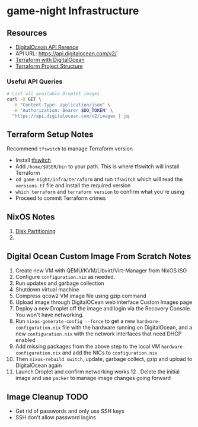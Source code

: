 # game-night Infrastructure

## Resources
- [DigitalOcean API Rerence](https://docs.digitalocean.com/reference/api/api-reference)
- API URL: https://api.digitalocean.com/v2/
- [Terraform with DigitalOcean](https://www.digitalocean.com/community/tutorials/how-to-use-terraform-with-digitalocean)
- [Terraform Project Structure](https://www.digitalocean.com/community/tutorials/how-to-structure-a-terraform-project)

### Useful API Queries

```sh
# List all available Droplet images
curl -X GET \
  -H "Content-Type: application/json" \
  -H "Authorization: Bearer $DO_TOKEN" \
  "https://api.digitalocean.com/v2/images | jq

```

## Terraform Setup Notes
Recommend `tfswitch` to manage Terraform version
- Install [tfswitch](https://tfswitch.warrensbox.com/Quick-Start/)
- Add `/home/$USER/bin` to your path. This is where tfswitch will install Terraform
- `cd game-night/infra/terraform` and run `tfswitch` which will read the `versions.tf` file and install the required version
- `which terraform` and `terraform version` to confirm what you're using
- Proceed to commit Terraform crimes


## NixOS Notes

1. [Disk Partitioning](https://nixos.org/manual/nixos/stable/#sec-installation-partitioning-UEFI)
2. 

## Digital Ocean Custom Image From Scratch Notes

1. Create new VM with QEMU/KVM/Libvirt/Virt-Manager from NixOS ISO
2. Configure `configuration.nix` as needed.
3. Run updates and garbage collection
4. Shutdown virtual machine
5. Compress qcow2 VM image file using gzip command
6. Upload image through DigitalOCean web interface Custom Images page
7. Deploy a new Droplet off the image and login via the Recovery Console. You won't have networking.
8. Run `nixos-generate-config --force` to get a new `hardware-configuration.nix` file with the hardware running on DigitalOcean, and a new `configuration.nix` with the network interfaces that need DHCP enabled
9. Add missing packages from the above step to the local VM `hardware-configuration.nix` and add the NICs to `configuration.nix`
10. Then `nixos-rebuild switch`, update, garbage collect, gzip and upload to DigitalOcean again
11. Launch Droplet and confirm networking works
12 . Delete the initial image and use `packer` to manage image changes going forward

## Image Cleanup TODO

- Get rid of passwords and only use SSH keys
- SSH don't allow password logins